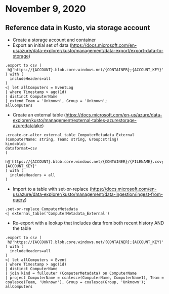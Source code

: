 # November 9, 2020

## Reference data in Kusto, via storage account

- Create a storage account and container
- Export an initial set of data (https://docs.microsoft.com/en-us/azure/data-explorer/kusto/management/data-export/export-data-to-storage)

```kql
.export to csv (
 h@'https://{ACCOUNT}.blob.core.windows.net/{CONTAINER};{ACCOUNT_KEY}'
) with (
  includeHeaders=all
)
<| let allComputers = EventLog
| where Timestamp > ago(1d)
| distinct ComputerName
| extend Team = 'Unknown', Group = 'Unknown';
allComputers
```

- Create an external table (https://docs.microsoft.com/en-us/azure/data-explorer/kusto/management/external-tables-azurestorage-azuredatalake)

```kql
.create-or-alter external table ComputerMetadata_External (ComputerName: string, Team: string, Group:string)
kind=blob
dataformat=csv
(
   h@'https://{ACCOUNT}.blob.core.windows.net/{CONTAINER}/{FILENAME}.csv;{ACCOUNT_KEY}'
) with (
  includeHeaders = all
)
```

- Import to a table with set-or-replace (https://docs.microsoft.com/en-us/azure/data-explorer/kusto/management/data-ingestion/ingest-from-query)

```kql
.set-or-replace ComputerMetadata
<| external_table('ComputerMetadata_External')
```

- Re-export with a lookup that includes data from both recent history AND the table

```kql
.export to csv (
 h@'https://{ACCOUNT}.blob.core.windows.net/{CONTAINER};{ACCOUNT_KEY}'
) with (
  includeHeaders=all
)
<| let allComputers = Event
| where Timestamp > ago(1d)
| distinct ComputerName
| join kind = fullouter (ComputerMetadata) on ComputerName
| project ComputerName = coalesce(ComputerName, ComputerName1), Team = coalesce(Team, 'Unknown'), Group = coalesce(Group, 'Unknown');
allComputers
```
